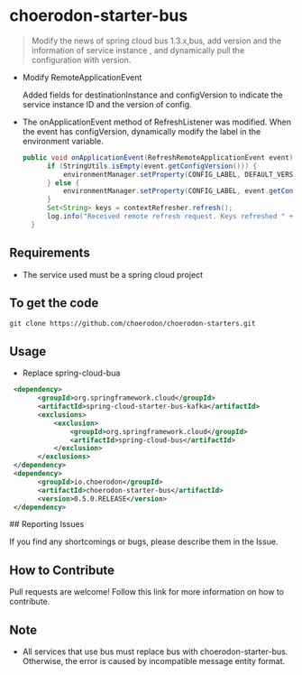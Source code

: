 # choerodon-starter-bus
> Modify the news of spring cloud bus 1.3.x,bus, add version and the information of service instance , and dynamically pull the configuration with version.

- Modify RemoteApplicationEvent

    Added fields for destinationInstance and configVersion to indicate the service instance ID and the version of config.
- The onApplicationEvent method of RefreshListener was modified. When the event has configVersion, dynamically modify the label in the environment variable.
  
  ```java
  public void onApplicationEvent(RefreshRemoteApplicationEvent event) {
        if (StringUtils.isEmpty(event.getConfigVersion())) {
            environmentManager.setProperty(CONFIG_LABEL, DEFAULT_VERSION);
        } else {
            environmentManager.setProperty(CONFIG_LABEL, event.getConfigVersion());
        }
        Set<String> keys = contextRefresher.refresh();
        log.info("Received remote refresh request. Keys refreshed " + keys);
    }

  ```
  
## Requirements
- The service used must be a spring cloud project

## To get the code

```
git clone https://github.com/choerodon/choerodon-starters.git
```

## Usage
- Replace spring-cloud-bua

 ```xml
  <dependency>
	    <groupId>org.springframework.cloud</groupId>
	    <artifactId>spring-cloud-starter-bus-kafka</artifactId>
	    <exclusions>
	        <exclusion>
	            <groupId>org.springframework.cloud</groupId>
	            <artifactId>spring-cloud-bus</artifactId>
	        </exclusion>
	    </exclusions>
  </dependency>
  <dependency>
	    <groupId>io.choerodon</groupId>
	    <artifactId>choerodon-starter-bus</artifactId>
	    <version>0.5.0.RELEASE</version>
  </dependency>
 ```

## Reporting Issues

If you find any shortcomings or bugs, please describe them in the Issue.
    
## How to Contribute
Pull requests are welcome! Follow this link for more information on how to contribute.

## Note
- All services that use bus must replace bus with choerodon-starter-bus. Otherwise, the error is caused by incompatible message entity format.
